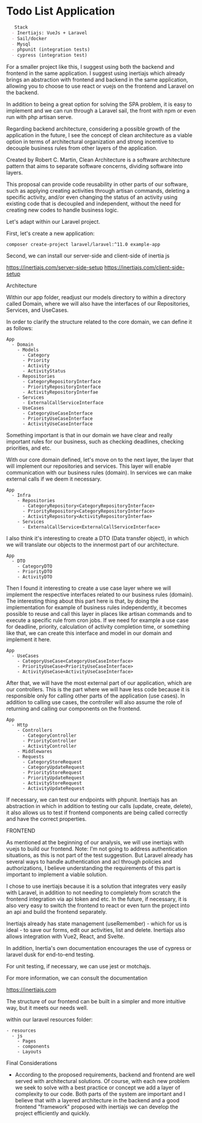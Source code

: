 
# Todo List Application

```markdown
   Stack
  - Inertiajs: VueJs + Laravel
  - Sail/docker
  - Mysql
  - phpunit (integration tests)
  - cypress (integration test)
```

For a smaller project like this, I suggest using both the backend and frontend in the same application.
I suggest using inertiajs which already brings an abstraction with frontend and backend in the same application, allowing you to choose
to use react or vuejs on the frontend and Laravel on the backend.

In addition to being a great option for solving the SPA problem, it is easy to implement
and we can run through a Laravel sail, the front with npm or even run with php artisan serve.

Regarding backend architecture, considering a possible growth of the application in the future,
I see the concept of clean architecture as a viable option in terms of architectural organization and strong incentive
to decouple business rules from other layers of the application.

Created by Robert C. Martin, Clean Architecture is a software architecture pattern that aims to
separate software concerns, dividing software into layers.

This proposal can provide code reusability in other parts of our software, such as applying
creating activities through artisan commands, deleting a specific activity, and/or even changing
the status of an activity using existing code that is decoupled and independent, without the need for
creating new codes to handle business logic.

Let's adapt within our Laravel project.

First, let's create a new application:

```
composer create-project laravel/laravel:^11.0 example-app
```

Second, we can install our server-side and client-side of inertia js

https://inertiajs.com/server-side-setup
https://inertiajs.com/client-side-setup

Architecture

Within our app folder, readjust our models directory to within a directory called Domain, where we will also have the interfaces of our Repositories, Services, and UseCases.

In order to clarify the structure related to the core domain, we can define it as follows:

```
App
  - Domain
    - Models
      - Category
      - Priority
      - Activity
      - ActivityStatus
    - Repositories
      - CategoryRepositoryInterface
      - PriorityRepositoryInterface
      - ActivityRepositoryInterfae
    - Services
      - ExternalCallServiceInterface
    - UseCases
      - CategoryUseCaseInterface
      - PriorityUseCaseInterface
      - ActivityUseCaseInterface
```

Something important is that in our domain we have clear and really important rules for our business, such as checking
deadlines, checking priorities, and etc.

With our core domain defined, let's move on to the next layer, the layer that will implement our repositories and services. This layer will enable communication with our business rules (domain).
In services we can make external calls if we deem it necessary.

```
App
  - Infra
    - Repositories
      - CategoryRepository<CategoryRepositoryInterface>
      - PriorityRepository<CategoryRepositoryInterface>
      - ActivityRepository<ActivityRepositoryInterfae>
    - Services
      - ExternalCallService<ExternalCallServiceInterface>
```

I also think it's interesting to create a DTO (Data transfer object), in which we will translate our objects to
the innermost part of our architecture.

```
App
  - DTO
    - CategoryDTO
    - PriorityDTO
    - ActivityDTO
```

Then I found it interesting to create a use case layer where we will implement the respective interfaces related
to our business rules (domain). The interesting thing about this part here is that, by doing the implementation for example of business rules independently,
it becomes possible to reuse and call this layer in places like artisan commands and to execute a specific rule
from cron jobs. If we need for example a use case for deadline, priority, calculation of activity completion time, or something like that, we can create this interface and model in our domain and implement it here.

```
App
  - UseCases
    - CategoryUseCase<CategoryUseCaseInterface>
    - PriorityUseCase<PriorityUseCaseInterface>
    - ActivityUseCase<ActivityUseCaseInterface>
```

After that, we will have the most external part of our application, which are our controllers.
This is the part where we will have less code because it is responsible only for calling other parts of the application (use cases).
In addition to calling use cases, the controller will also assume the role of returning and calling our components on the frontend.

```
App
  - Http
    - Controllers
      - CategoryController
      - PriorityController
      - ActivityController
    - Middlewares
    - Requests
      - CategoryStoreRequest
      - CategoryUpdateRequest
      - PriorityStoreRequest
      - PriorityUpdateRequest
      - ActivityStoreRequest
      - ActivityUpdateRequest
```

If necessary, we can test our endpoints with phpunit. Inertiajs has an abstraction in which in addition to testing our calls (update, create, delete), it also allows us to
test if frontend components are being called correctly and have the correct properties.

FRONTEND

As mentioned at the beginning of our analysis, we will use inertiajs with vuejs to build our frontend.
Note: I'm not going to address authentication situations, as this is not part of the test suggestion. But Laravel already has several ways to handle authentication and acl through policies and authorizations, I believe understanding the requirements of this part is important to implement a viable solution.

I chose to use inertiajs because it is a solution that integrates very easily with Laravel, in addition to not needing to completely
from scratch the frontend integration via api token and etc. In the future, if necessary, it is also very easy to switch the frontend to react
or even turn the project into an api and build the frontend separately.

Inertiajs already has state management (useRemember) - which for us is ideal - to save our forms, edit our activities, list and delete.
Inertiajs also allows integration with Vue2, React, and Svelte.

In addition, Inertia's own documentation encourages the use of cypress or laravel dusk for end-to-end testing.

For unit testing, if necessary, we can use jest or motchajs.

For more information, we can consult the documentation

https://inertiajs.com

The structure of our frontend can be built in a simpler and more intuitive way, but it meets our needs well.

within our laravel resources folder:

```
- resources
  - js 
    - Pages
    - components
    - Layouts
```

Final Considerations
- According to the proposed requirements, backend and frontend are well served with architectural solutions. Of course, with each new problem we seek to solve with a best practice or concept we add a layer of complexity
to our code. Both parts of the system are important and I believe that with a layered architecture in the backend and a good frontend "framework" proposed with inertiajs
we can develop the project efficiently and quickly.

